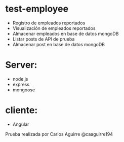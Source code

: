 # test-employee
* Registro de empleados reportados
* Visualización de empleados reportados
* Almacenar empleados en base de datos mongoDB
* Listar posts de API de prueba
* Almacenar post en base de datos mongoDB


# Server:
* node.js
* express
* mongoose

# cliente:
* Angular



Prueba realizada por Carlos Aguirre
@caaguirre194

